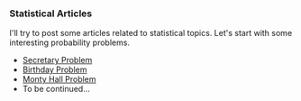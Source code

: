 ### Statistical Articles

I'll try to post some articles related to statistical topics.
Let's start with some interesting probability problems.

- [Secretary Problem](http://linzifan.github.io/statistical_article/secretary)
- [Birthday Problem](http://linzifan.github.io/statistical_article/birthday)
- [Monty Hall Problem](http://linzifan.github.io/statistical_article/Monty_Hall)
- To be continued...

